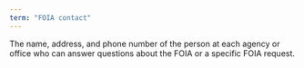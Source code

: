 ```yaml
---
term: "FOIA contact"
---
```


The name, address, and phone number of the person at each agency or office who can answer questions about  the FOIA or a specific FOIA request.

